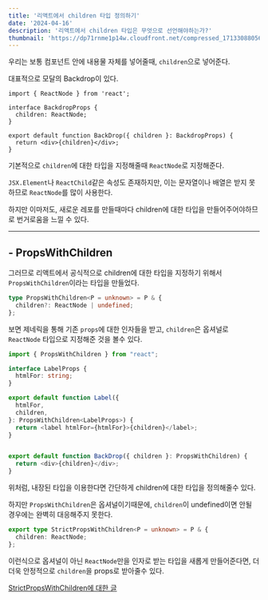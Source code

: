 ```yaml
---
title: '리액트에서 children 타입 정의하기'
date: '2024-04-16'
description: '리액트에서 children 타입은 무엇으로 선언해야하는가?'
thumbnail: 'https://dp71rnme1p14w.cloudfront.net/compressed_1713308805607--children-.png'
---
```


우리는 보통 컴포넌트 안에 내용물 자체를 넣어줄때, `children`으로 넣어준다.

대표적으로 모달의 Backdrop이 있다.

```tsx
import { ReactNode } from 'react';

interface BackdropProps {
  children: ReactNode;
}

export default function BackDrop({ children }: BackdropProps) {
  return <div>{children}</div>;
}
```

기본적으로 `children`에 대한 타입을 지정해줄때 `ReactNode`로 지정해준다.

`JSX.Element`나 `ReactChild`같은 속성도 존재하지만, 이는 문자열이나 배열은 받지 못하므로 `ReactNode`를 많이 사용한다.

하지만 이마저도, 새로운 레포를 만들때마다 children에 대한 타입을 만들어주어야하므로 번거로움을 느낄 수 있다.

---

## - PropsWithChildren

그러므로 리액트에서 공식적으로 children에 대한 타입을 지정하기 위해서 `PropsWithChildren`이라는 타입을 만들었다.

```typescript
type PropsWithChildren<P = unknown> = P & {
  children?: ReactNode | undefined;
};
```

보면 제네릭을 통해 기존 `props`에 대한 인자들을 받고, `children`은 옵셔널로 `ReactNode` 타입으로 지정해준 것을 볼수 있다.

```typescript
import { PropsWithChildren } from "react";

interface LabelProps {
  htmlFor: string;
}

export default function Label({
  htmlFor,
  children,
}: PropsWithChildren<LabelProps>) {
  return <label htmlFor={htmlFor}>{children}</label>;
}


export default function BackDrop({ children }: PropsWithChildren) {
  return <div>{children}</div>;
}


```

위처럼, 내장된 타입을 이용한다면 간단하게 children에 대한 타입을 정의해줄수 있다.

하지만 `PropsWithChildren`은 옵셔널이기때문에, `children`이 undefined이면 안될 경우에는 완벽히 대응해주지 못한다.

```typescript
export type StrictPropsWithChildren<P = unknown> = P & {
  children: ReactNode;
};
```

이런식으로 옵셔널이 아닌 `ReactNode`만을 인자로 받는 타입을 새롭게 만들어준다면, 더더욱 안정적으로 `children`을 props로 받아줄수 있다.

[StrictPropsWithChildren에 대한 글](https://velog.io/@liswktjs/%EA%B3%B5%EC%8B%9D-%ED%8C%80%EC%97%90%EC%84%9C-children-%EA%B3%BC-%EA%B4%80%EB%A0%A8%EB%90%9C-%ED%83%80%EC%9E%85%EC%9D%84-%EB%A7%8C%EB%93%A0-%EC%9D%B4%EC%9C%A0)
